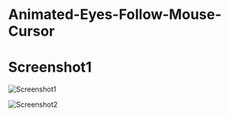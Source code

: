 # Animated-Eyes-Follow-Mouse-Cursor

# Screenshot1

![Screenshot1](https://user-images.githubusercontent.com/88297426/154275753-fca5cbe6-0191-491f-9155-4d41f3de6b44.png)



![Screenshot2](https://user-images.githubusercontent.com/88297426/154275870-573f951b-e23d-45b6-a12e-a964aa8ee3cd.png)
